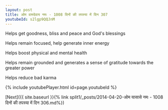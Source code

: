 ```yaml
---
layout: post
title: ओम वामदेवाय नमः - 1008 दिनों की तपस्या में दिन 307
youtubeId: s2lgp9QQJnM
---
```

 
 
Helps get goodness, bliss and peace and God's blessings
 
Helps remain focused, help generate inner energy 
 
Helps boost physical and mental health 
 
Helps remain grounded and generates a sense of gratitude towards the greater power 
 
Helps reduce bad karma
 
 
 
 


{% include youtubePlayer.html id=page.youtubeId %}
 
[Next]({{ site.baseurl }}{% link  split1/_posts/2014-04-20-ओम यासासे नमः - 1008 दिनों की तपस्या में दिन 306.md%})
 
